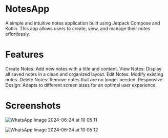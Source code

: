 # NotesApp
A simple and intuitive notes application built using Jetpack Compose and Kotlin. This app allows users to create, view, and manage their notes effortlessly.

# Features
Create Notes: Add new notes with a title and content.
View Notes: Display all saved notes in a clean and organized layout.
Edit Notes: Modify existing notes.
Delete Notes: Remove notes that are no longer needed.
Responsive Design: Adapts to different screen sizes for an optimal user experience.

# Screenshots
![WhatsApp Image 2024-06-24 at 10 05 11](https://github.com/ssudhanshu488/NotesApp/assets/34166698/25cb6e5d-3b1c-4753-b4b8-c8dbe534a422)

![WhatsApp Image 2024-06-24 at 10 05 12](https://github.com/ssudhanshu488/NotesApp/assets/34166698/2c46a927-6b6c-44b2-b7d0-1f7c31b78f32)
